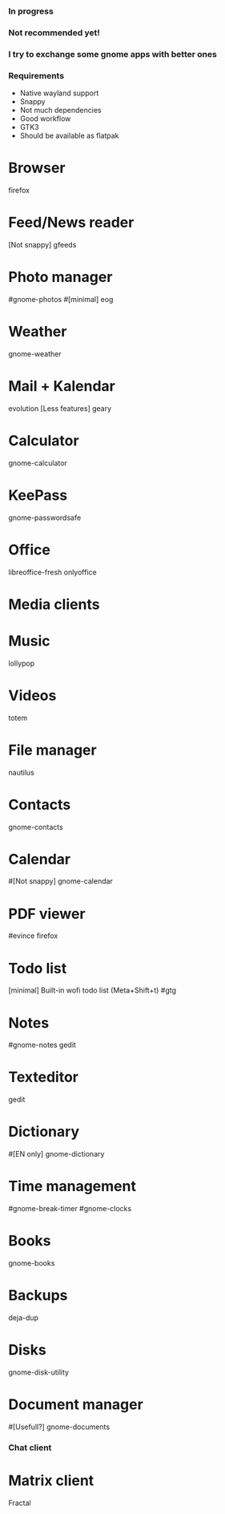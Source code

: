 ### In progress
### Not recommended yet!
### I try to exchange some gnome apps with better ones

### Requirements
* Native wayland support
* Snappy
* Not much dependencies
* Good workflow
* GTK3
* Should be available as flatpak

# Browser
firefox

# Feed/News reader
[Not snappy] gfeeds

# Photo manager
#gnome-photos
#[minimal] eog

# Weather
gnome-weather

# Mail + Kalendar
evolution
[Less features] geary

# Calculator
gnome-calculator

# KeePass
gnome-passwordsafe

# Office
libreoffice-fresh
onlyoffice

# Media clients

# Music
lollypop

# Videos
totem

# File manager
nautilus

# Contacts
gnome-contacts

# Calendar
#[Not snappy] gnome-calendar

# PDF viewer
#evince
firefox

# Todo list
[minimal] Built-in wofi todo list (Meta+Shift+t)
#gtg

# Notes
#gnome-notes
gedit

# Texteditor
gedit

# Dictionary
#[EN only] gnome-dictionary

# Time management
#gnome-break-timer
#gnome-clocks

# Books
gnome-books

# Backups
deja-dup

# Disks
gnome-disk-utility

# Document manager
#[Usefull?] gnome-documents

### Chat client
# Matrix client
Fractal
